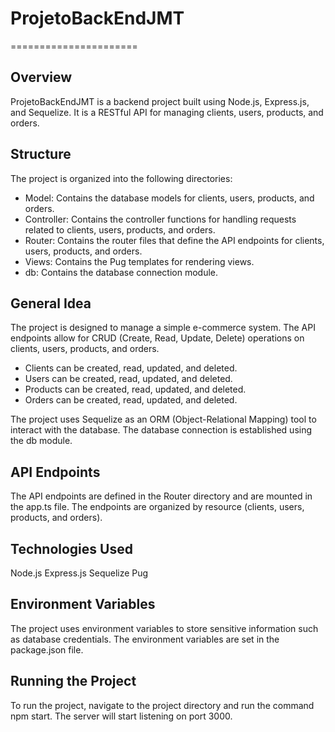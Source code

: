 # ProjetoBackEndJMT
======================

## Overview
ProjetoBackEndJMT is a backend project built using Node.js, Express.js, and Sequelize. It is a RESTful API for managing clients, users, products, and orders.

## Structure
The project is organized into the following directories:

- Model: Contains the database models for clients, users, products, and orders.
- Controller: Contains the controller functions for handling requests related to clients, users, products, and orders.
- Router: Contains the router files that define the API endpoints for clients, users, products, and orders.
- Views: Contains the Pug templates for rendering views.
- db: Contains the database connection module.

## General Idea
The project is designed to manage a simple e-commerce system. The API endpoints allow for CRUD (Create, Read, Update, Delete) operations on clients, users, products, and orders.

- Clients can be created, read, updated, and deleted.
- Users can be created, read, updated, and deleted.
- Products can be created, read, updated, and deleted.
- Orders can be created, read, updated, and deleted.

The project uses Sequelize as an ORM (Object-Relational Mapping) tool to interact with the database. The database connection is established using the db module.

## API Endpoints
The API endpoints are defined in the Router directory and are mounted in the app.ts file. The endpoints are organized by resource (clients, users, products, and orders).

## Technologies Used
Node.js
Express.js
Sequelize
Pug

## Environment Variables
The project uses environment variables to store sensitive information such as database credentials. The environment variables are set in the package.json file.

## Running the Project
To run the project, navigate to the project directory and run the command npm start. The server will start listening on port 3000.
